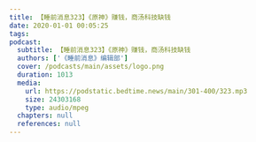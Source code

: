 ```yaml
---
title: 【睡前消息323】《原神》赚钱，商汤科技缺钱
date: 2020-01-01 00:05:25
tags:
podcast:
  subtitle: 【睡前消息323】《原神》赚钱，商汤科技缺钱
  authors: ['《睡前消息》编辑部']
  cover: /podcasts/main/assets/logo.png
  duration: 1013
  media:
    url: https://podstatic.bedtime.news/main/301-400/323.mp3
    size: 24303168
    type: audio/mpeg
  chapters: null
  references: null
---
```

